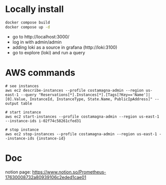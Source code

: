 # Locally install
```sh
docker compose build
docker compose up -d
```
- go to http://localhost:3000/
- log in with admin/admin
- adding loki as a source in grafana (http://loki:3100)
- go to explore (loki) and run a query

# AWS commands

```
# see instances
aws ec2 describe-instances --profile costamagna-admin --region us-east-1 --query "Reservations[*].Instances[*].[Tags[?Key=='Name']|[0].Value, InstanceId, InstanceType, State.Name, PublicIpAddress]" --output table 

# start instance 
aws ec2 start-instances --profile costamagna-admin --region us-east-1 --instance-ids i-02f74c58261cfed31

# stop instance
aws ec2 stop-instances --profile costamagna-admin --region us-east-1 --instance-ids {instance-id}

```

# Doc
notion page: https://www.notion.so/Prometheus-17630008732a80939106c2eded1cae01